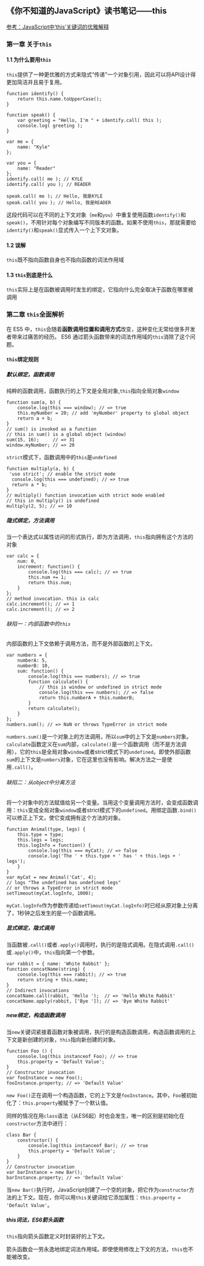## 《你不知道的JavaScript》读书笔记——this

[参考：JavaScript中‘this’关键词的优雅解释](http://www.zcfy.cc/article/901)

### 第一章 关于`this`

#### 1.1 为什么要用`this`

`this`提供了一种更优雅的方式来隐式“传递”一个对象引用，因此可以将API设计得更加简洁并且易于复用。
```
function identify() {
	return this.name.toUpperCase();
}

function speak() {
	var greeting = "Hello, I'm " + identify.call( this );
	console.log( greeting );
}

var me = {
	name: "Kyle"
};

var you = {
	name: "Reader"
};
identify.call( me ); // KYLE
identify.call( you ); // READER

speak.call( me ); // Hello, 我是KYLE
speak.call( you ); // Hello, 我是READER
```
这段代码可以在不同的上下文对象（`me`和`you`）中重复使用函数`identify()`和`speak()`，不用针对每个对象编写不同版本的函数。如果不使用`this`，那就需要给`identify()`和`speak()`显式传入一个上下文对象。

#### 1.2 误解

`this`既不指向函数自身也不指向函数的词法作用域

#### 1.3 `this`到底是什么

`this`实际上是在函数被调用时发生的绑定，它指向什么完全取决于函数在哪里被调用

### 第二章 `this`全面解析

在 ES5 中，`this`会随着**函数调用位置和调用方式**改变，这种变化无常给很多开发者带来过痛苦的经历。 ES6 通过箭头函数带来的词法作用域的`this`消除了这个问题。

#### `this`绑定规则

##### 默认绑定，函数调用

纯粹的函数调用，函数执行的上下文是全局对象,`this`指向全局对象`window`
```
function sum(a, b) {
	console.log(this === window); // => true
	this.myNumber = 20; // add 'myNumber' property to global object
	return a + b;
}
// sum() is invoked as a function
// this in sum() is a global object (window)
sum(15, 16);     // => 31
window.myNumber; // => 20
```

`strict`模式下，函数调用中的`this`是`undefined`
```
function multiply(a, b) {
 'use strict'; // enable the strict mode
  console.log(this === undefined); // => true
  return a * b;
}
// multiply() function invocation with strict mode enabled
// this in multiply() is undefined
multiply(2, 5); // => 10
```

##### 隐式绑定，方法调用

当一个表达式以属性访问的形式执行，即为方法调用，`this`指向拥有这个方法的对象
```
var calc = {
	num: 0,
	increment: function() {
		console.log(this === calc); // => true
		this.num += 1;
		return this.num;
	}
};
// method invocation. this is calc
calc.increment(); // => 1
calc.increment(); // => 2
```

###### 缺陷一：内部函数中的`this`
内部函数的上下文依赖于调用方法，而不是外部函数的上下文。
```
var numbers = {
	numberA: 5,
	numberB: 10,
	sum: function() {
		console.log(this === numbers); // => true
		function calculate() {
			// this is window or undefined in strict mode
			console.log(this === numbers); // => false
			return this.numberA + this.numberB;
		}
		return calculate();
	}
};
numbers.sum(); // => NaN or throws TypeError in strict mode
```

`numbers.sum()`是一个对象上的方法调用，所以`sum`中的上下文是`numbers`对象。`calculate`函数定义在`sum`内部，`calculate()`是一个函数调用（而不是方法调用），它的`this`是全局对象`window`或者strict模式下的`undefined`。即使外部函数`sum`的上下文是`numbers`对象，它在这里也没有影响。解决方法之一是使用`.call()`。

###### 缺陷二：从object中分离方法

将一个对象中的方法赋值给另一个变量。当用这个变量调用方法时，会变成函数调用：`this`变成全局对象`window`或者strict模式下的`undefined`。用绑定函数`.bind()`可以修正上下文，使它变成拥有这个方法的对象。
```
function Animal(type, legs) {
	this.type = type;
	this.legs = legs;
	this.logInfo = function() {
		console.log(this === myCat); // => false
		console.log('The ' + this.type + ' has ' + this.legs + ' legs');
	}
}
var myCat = new Animal('Cat', 4);
// logs "The undefined has undefined legs"
// or throws a TypeError in strict mode
setTimeout(myCat.logInfo, 1000);
```
`myCat.logInfo`作为参数传递给`setTimout(myCat.logInfo)`时已经从原对象上分离了，1秒钟之后发生的是一个函数调用。


##### 显式绑定，隐式调用

当函数被`.call()`或者`.apply()`调用时，执行的是隐式调用。在隐式调用`.call()`或`.apply()`中，`this`指向第一个参数。
```
var rabbit = { name: 'White Rabbit' };
function concatName(string) {
	console.log(this === rabbit); // => true
	return string + this.name;
}
// Indirect invocations
concatName.call(rabbit, 'Hello ');  // => 'Hello White Rabbit'
concatName.apply(rabbit, ['Bye ']); // => 'Bye White Rabbit'
```

##### new绑定，构造函数调用

当`new`关键词紧接着函数对象被调用，执行的是构造函数调用，构造函数调用的上下文是新创建的对象，`this`指向新创建的对象。
```
function Foo () {
	console.log(this instanceof Foo); // => true
	this.property = 'Default Value';
}
// Constructor invocation
var fooInstance = new Foo();
fooInstance.property; // => 'Default Value'
```

`new Foo()`正在调用一个构造函数，它的上下文是`fooInstance`。其中，`Foo`被初始化了：`this.property`被赋予了一个默认值。

同样的情况在用`class`语法（从ES6起）时也会发生，唯一的区别是初始化在`constructor`方法中进行：
```
class Bar {
	constructor() {
		console.log(this instanceof Bar); // => true
		this.property = 'Default Value';
	}
}
// Constructor invocation
var barInstance = new Bar();
barInstance.property; // => 'Default Value'
```

当`new Bar()`执行时，JavaScript创建了一个空的对象，把它作为`constructor`方法的上下文。现在，你可以用`this`关键词给它添加属性：`this.property = 'Default Value'`。

##### this词法，ES6箭头函数

`this`指向箭头函数定义时封装好的上下文。

箭头函数会一劳永逸地绑定词法作用域。即使使用修改上下文的方法，`this`也不能被改变。
